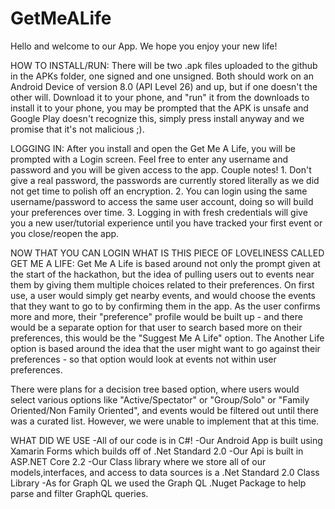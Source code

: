 # GetMeALife

Hello and welcome to our App. We hope you enjoy your new life!

HOW TO INSTALL/RUN:
There will be two .apk files uploaded to the github in the APKs folder, one signed and one unsigned. Both should work on an Android Device of version 8.0 (API Level 26) and up, but if one doesn't the other will.  Download it to your phone, and "run" it from the downloads to install it to your phone, you may be prompted that the APK is unsafe and Google Play doesn't recognize this, simply press install anyway and we promise that it's not malicious ;).

LOGGING IN:
After you install and open the Get Me A Life, you will be prompted with a Login screen. Feel free to enter any username and password and you will be given access to the app. Couple notes! 1. Don't give a real password, the passwords are currently stored literally as we did not get time to polish off an encryption. 2. You can login using the same username/password to access the same user account, doing so will build your preferences over time. 3. Logging in with fresh credentials will give you a new user/tutorial experience until you have tracked your first event or you close/reopen the app.

NOW THAT YOU CAN LOGIN WHAT IS THIS PIECE OF LOVELINESS CALLED GET ME A LIFE:
Get Me A Life is based around not only the prompt given at the start of the hackathon, but the idea of pulling users out to events near them by giving them multiple
choices related to their preferences. On first use, a user would simply get nearby events, and would choose the events that they want to go to by confirming them in the app.
As the user confirms more and more, their "preference" profile would be built up - and there would be a separate option for that user to search based more on their preferences,
this would be the "Suggest Me A Life" option. The Another Life option is based around the idea that the user might want to go against their preferences - so that option would look at events
not within user preferences.

There were plans for a decision tree based option, where users would select various options like "Active/Spectator" or "Group/Solo" or "Family Oriented/Non Family Oriented",
and events would be filtered out until there was a curated list. However, we were unable to implement that at this time.

WHAT DID WE USE
-All of our code is in C#! 
-Our Android App is built using Xamarin Forms which builds off of .Net Standard 2.0
-Our Api is built in ASP.NET Core 2.2
-Our Class library where we store all of our models,interfaces, and access to data sources is a .Net Standard 2.0 Class Library
-As for Graph QL we used the Graph QL .Nuget Package to help parse and filter GraphQL queries. 
